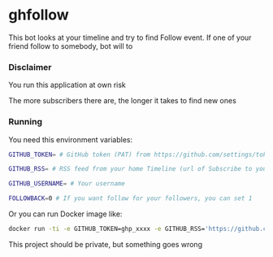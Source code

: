 # ghfollow

This bot looks at your timeline and try to find Follow event. If one of your friend follow to somebody, bot will to

### Disclaimer

You run this application at own risk

The more subscribers there are, the longer it takes to find new ones

### Running

You need this environment variables: 

```sh
GITHUB_TOKEN= # GitHub token (PAT) from https://github.com/settings/tokens

GITHUB_RSS= # RSS feed from your home Timeline (url of Subscribe to your news feed in the bottom of page), for example: https://github.com/esin.private.atom?token=ABCDE 

GITHUB_USERNAME= # Your username

FOLLOWBACK=0 # If you want follow for your followers, you can set 1
```

Or you can run Docker image like:
```sh
docker run -ti -e GITHUB_TOKEN=ghp_xxxx -e GITHUB_RSS='https://github.com/esin.private.atom?token=ABCDE' -e GITHUB_USERNAME='YourUsername' es1n/ghfollow
```

This project should be private, but something goes wrong
